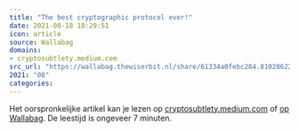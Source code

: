 ```yaml
---
title: "The best cryptographic protocol ever!"
date: 2021-08-18 18:29:51
icon: article
source: Wallabag
domains:
- cryptosubtlety.medium.com
src_url: "https://wallabag.thewiserbit.nl/share/61334a0febc284.81028622"
2021: "08"
categories:
---
```

Het oorspronkelijke artikel kan je lezen op [cryptosubtlety.medium.com](https://cryptosubtlety.medium.com/the-best-cryptographic-protocol-ever-31ee5108aaa2) of [op Wallabag](https://wallabag.thewiserbit.nl/share/61334a0febc284.81028622). De leestijd is ongeveer 7 minuten.